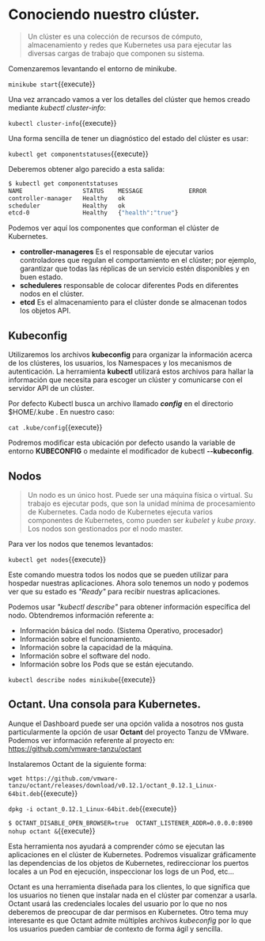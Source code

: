 # Conociendo nuestro clúster.

> Un clúster es una colección de recursos de cómputo, almacenamiento y redes que Kubernetes usa para ejecutar las diversas cargas de trabajo que componen su sistema.



Comenzaremos levantando el entorno de minikube.

`minikube start`{{execute}}

Una vez arrancado vamos a ver los detalles del clúster que hemos creado mediante *kubectl cluster-info*:

`kubectl cluster-info`{{execute}}

Una forma sencilla de tener un diagnóstico del estado del clúster es usar:

`kubectl get componentstatuses`{{execute}}

Deberemos obtener algo parecido a esta salida:

```bash
$ kubectl get componentstatuses
NAME                 STATUS    MESSAGE             ERROR
controller-manager   Healthy   ok
scheduler            Healthy   ok
etcd-0               Healthy   {"health":"true"}
```

Podemos ver aquí los componentes que conforman el clúster de Kubernetes. 

- **controller-manageres**  Es el responsable de ejecutar varios controladores que regulan el comportamiento en el clúster; por ejemplo, garantizar que todas las réplicas de un servicio estén disponibles y en buen estado.
- **scheduleres** responsable de colocar diferentes Pods en diferentes nodos en el clúster. 
- **etcd** Es el almacenamiento para el clúster donde se almacenan todos los objetos API.



## Kubeconfig

Utilizaremos los archivos **kubeconfig** para organizar la información acerca de los clústeres, los usuarios, los Namespaces y los mecanismos de autenticación. La herramienta **kubectl** utilizará estos archivos para hallar la información que necesita para escoger un clúster y comunicarse con el servidor API de un clúster.

Por defecto Kubectl busca un archivo llamado ***config*** en el directorio $HOME/.kube . En nuestro caso:

`cat .kube/config`{{execute}}

Podremos modificar esta ubicación por defecto usando la variable de entorno **KUBECONFIG** o medainte el modificador de kubectl **--kubeconfig**.



## Nodos

> Un nodo es un único host. Puede ser una máquina física o virtual. Su trabajo es ejecutar pods, que son la unidad mínima de procesamiento de Kubernetes. Cada nodo de Kubernetes ejecuta varios componentes de Kubernetes, como pueden ser  *kubelet* y *kube proxy*. Los nodos son gestionados por el nodo master. 

Para ver los nodos que tenemos levantados:

`kubectl get nodes`{{execute}}

Este comando muestra todos los nodos que se pueden utilizar para hospedar nuestras aplicaciones. Ahora solo tenemos un nodo y podemos ver que su estado es *"Ready"* para recibir nuestras aplicaciones.

Podemos usar *"kubectl describe"* para obtener información específica del nodo. Obtendremos información referente a:

- Información básica del nodo. (Sistema Operativo, procesador)
- Información sobre el funcionamiento.
- Información sobre la capacidad de la máquina.
- Información sobre el software del nodo.
- Información sobre los Pods que se están ejecutando.

`kubectl describe nodes minikube`{{execute}}



## Octant. Una consola para Kubernetes.

Aunque el Dashboard puede ser una opción valida a nosotros nos gusta particularmente la opción de usar **Octant** del proyecto Tanzu de VMware. Podemos ver información referente al proyecto en: https://github.com/vmware-tanzu/octant

Instalaremos Octant de la siguiente forma:

`wget https://github.com/vmware-tanzu/octant/releases/download/v0.12.1/octant_0.12.1_Linux-64bit.deb`{{execute}}

`dpkg -i octant_0.12.1_Linux-64bit.deb`{{execute}}

`$ OCTANT_DISABLE_OPEN_BROWSER=true  OCTANT_LISTENER_ADDR=0.0.0.0:8900 nohup octant &`{{execute}}



Esta herramienta nos ayudará a comprender cómo se ejecutan las aplicaciones en el clúster de Kubernetes. Podremos visualizar gráficamente las dependencias de los objetos de Kubernetes, redireccionar los puertos locales a un Pod en ejecución, inspeccionar los logs de un Pod, etc...

Octant es una herramienta diseñada para los clientes, lo que significa que los usuarios no tienen que instalar nada en el clúster par comenzar a usarla. Octant usará las credenciales locales del usuario por lo que no nos deberemos de preocupar de dar permisos en Kubernetes. Otro tema muy interesante es que Octant admite múltiples archivos *kubeconfig* por lo que los usuarios pueden cambiar de contexto de forma ágil y sencilla.

